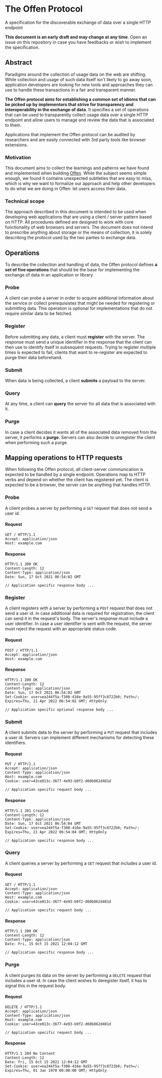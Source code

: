 # The Offen Protocol

A specification for the discoverable exchange of data over a single HTTP endpoint

__This document is an early draft and may change at any time__.
Open an issue on this repository in case you have feedbacks or wish to implement the specification.

## Abstract

Paradigms around the collection of usage data on the web are shifting.
While collection and usage of such data itself isn't likely to go away soon, application developers are looking for new tools and approaches they can use to handle these transactions in a fair and transparent manner.

__The Offen protocol aims for establishing a common set of idioms that can be picked up by implementors that strive for transparency and interoperability in the exchange of data__.
It specifies a set of operations that can be used to transparently collect usage data over a single HTTP endpoint and allow users to manage and review the data that is associated to them.

Applications that implement the Offen protocol can be audited by researchers and are easily connected with 3rd party tools like browser extensions.

### Motivation

This document aims to collect the learnings and patterns we have found and implemented when building [Offen][offen-repo].
While the subject seems simple enough, we found it contains unexpected subtleties that are easy to miss, which is why we want to formalize our approach and help other developers to do what we are doing in Offen: let users access their data.

[offen-repo]: https://github.com/offen/offen

### Technical scope

The approach described in this document is intended to be used when developing web applications that are using a client / server pattern based on HTTP.
All procedures defined are designed to work with core functionality of web browsers and servers.
The document does not intend to prescribe anything about storage or the means of collection, it is solely describing the protocol used by the two parties to exchange data.

## Operations

To describe the collection and handling of data, the Offen protocol defines __a set of five operations__ that should be the base for implementing the exchange of data in an application or library.

### Probe

A client can probe a server in order to acquire additional information about the service or collect prerequisistes that might be needed for registering or submitting data.
This operation is optional for implementations that do not require similar data to be fetched.

### Register

Before submitting any data, a client must __register__ with the server.
The response must send a unique identifier in the response that the client can then use to identify itself in subsequent requests.
Trying to register multiple times is expected to fail, clients that want to re-register are expected to purge their data beforehand.

### Submit

When data is being collected, a client __submits__ a payload to the server.

### Query

At any time, a client can __query__ the server for all data that is associated with it.

### Purge

In case a client decides it wants all of the associated data removed from the server, it performs a __purge__.
Servers can also decide to unregister the client when performing such a purge.

## Mapping operations to HTTP requests

When following the Offen protocol, all client-server communication is expected to be handled by a single endpoint.
Operations map to HTTP verbs and depend on whether the client has registered yet.
The client is expected to be a browser, the server can be anything that handles HTTP.

### Probe

A client probes a server by performing a `GET` request that does not send a user id.

#### Request

```http
GET / HTTP/1.1
Accept: application/json
Host: example.com
```

#### Response

```http
HTTP/1.1 200 OK
Content-Length: 12
Content-Type: application/json
Date: Sun, 17 Oct 2021 06:54:02 GMT

// Application specific response body ...
```

### Register

A client registers with a server by performing a `POST` request that does not send a user id.
In case additional data is required for registration, the client can send it in the request's body.
The server's response must include a user identifier.
In case a user identifier is sent with the request, the server must reject the request with an appropriate status code.

#### Request

```http
POST / HTTP/1.1
Accept: application/json
Host: example.com
```

#### Response

```http
HTTP/1.1 200 OK
Content-Length: 12
Content-Type: application/json
Date: Sun, 17 Oct 2021 06:54:02 GMT
Set-Cookie: user=ea244f5a-f308-416e-9a55-95ff3c8722b0; Path=/; Expires=Thu, 21 Apr 2022 06:54:02 GMT; HttpOnly

// Application specific optional response body ...
```

### Submit

A client submits data to the server by performing a `PUT` request that includes a user id.
Servers can implement different mechanisms for detecting these identifiers.

#### Request

```http
PUT / HTTP/1.1
Accept: application/json
Content-Type: application/json
Host: example.com
Cookie: user=43ce013c-3677-4e93-b0f2-d60b862d481d

// Application specific request body ...
```

#### Response

```http
HTTP/1.1 201 Created
Content-Length: 12
Content-Type: application/json
Date: Sun, 17 Oct 2021 06:54:04 GMT
Set-Cookie: user=ea244f5a-f308-416e-9a55-95ff3c8722b0; Path=/; Expires=Thu, 21 Apr 2022 06:54:04 GMT; HttpOnly

// Application specific response body ...
```


### Query

A client queries a server by performing a `GET` request that includes a user id.

#### Request

```http
GET / HTTP/1.1
Accept: application/json
Content-Type: application/json
Host: example.com
Cookie: user=43ce013c-3677-4e93-b0f2-d60b862d481d

// Application specific request body ...
```

#### Response

```http
HTTP/1.1 200 OK
Content-Length: 12
Content-Type: application/json
Date: Fri, 15 Oct 15 2021 12:04:12 GMT

// Application specific response body ...
```

### Purge

A client purges its data on the server by performing a `DELETE` request that includes a user id.
In case the client wishes to deregister itself, it has to signal this in the request body.

#### Request

```http
DELETE / HTTP/1.1
Accept: application/json
Content-Type: application/json
Host: example.com
Cookie: user=43ce013c-3677-4e93-b0f2-d60b862d481d

// Application specific request body ...
```

#### Response

```http
HTTP/1.1 204 No Content
Content-Length: 12
Date: Fri, 15 Oct 15 2021 12:04:12 GMT
Set-Cookie: user=ea244f5a-f308-416e-9a55-95ff3c8722b0; Path=/; Expires=Thu, 01 Jan 1970 00:00:00 GMT; HttpOnly
```
